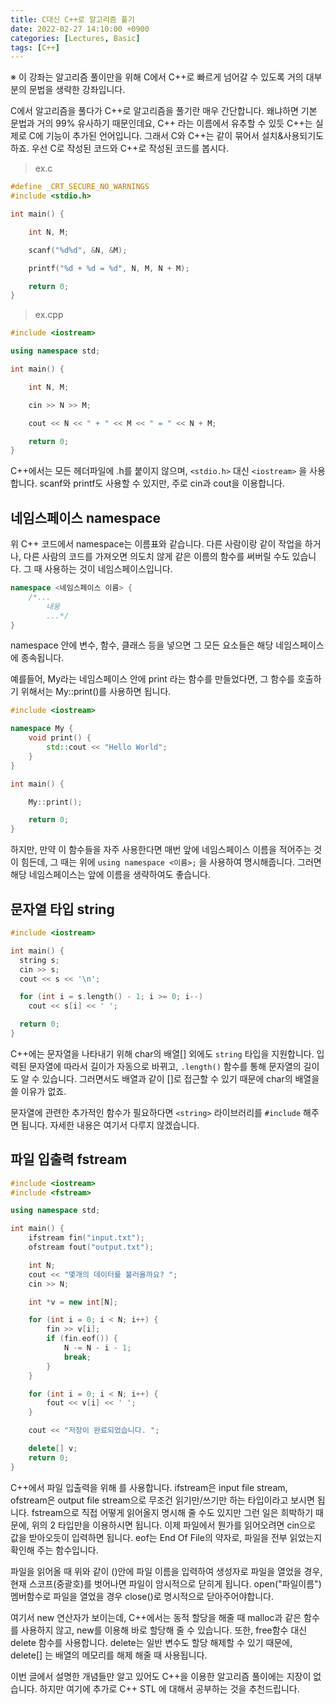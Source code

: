 ```yaml
---
title: C대신 C++로 알고리즘 풀기
date: 2022-02-27 14:10:00 +0900
categories: [Lectures, Basic]
tags: [C++]
---
```


※ 이 강좌는 알고리즘 풀이만을 위해 C에서 C++로 빠르게 넘어갈 수 있도록 거의 대부분의 문법을 생략한 강좌입니다.

C에서 알고리즘을 풀다가 C++로 알고리즘을 풀기란 매우 간단합니다. 왜냐하면 기본 문법과 거의 99% 유사하기 때문인데요, C++ 라는 이름에서 유추할 수 있듯 C++는 실제로 C에 기능이 추가된 언어입니다. 그래서 C와 C++는 같이 묶어서 설치&사용되기도 하죠. 우선 C로 작성된 코드와 C++로 작성된 코드를 봅시다.

> ex.c

```c
#define _CRT_SECURE_NO_WARNINGS
#include <stdio.h>

int main() {

	int N, M;

	scanf("%d%d", &N, &M);

	printf("%d + %d = %d", N, M, N + M);

	return 0;
}
```

> ex.cpp

```cpp
#include <iostream>

using namespace std;

int main() {

	int N, M;

	cin >> N >> M;

	cout << N << " + " << M << " = " << N + M;

	return 0;
}
```

C++에서는 모든 헤더파일에 .h를 붙이지 않으며, `<stdio.h>` 대신 `<iostream>` 을 사용합니다. scanf와 printf도 사용할 수 있지만, 주로 cin과 cout을 이용합니다.

## 네임스페이스 **namespace**

위 C++ 코드에서 namespace는 이름표와 같습니다. 다른 사람이랑 같이 작업을 하거나, 다른 사람의 코드를 가져오면 의도치 않게 같은 이름의 함수를 써버릴 수도 있습니다. 그 때 사용하는 것이 네임스페이스입니다.

```cpp
namespace <네임스페이스 이름> {
	/*...
    	내용
    	...*/
}
```

namespace 안에 변수, 함수, 클래스 등을 넣으면 그 모든 요소들은 해당 네임스페이스에 종속됩니다.

예를들어, My라는 네임스페이스 안에 print 라는 함수를 만들었다면, 그 함수를 호출하기 위해서는 My::print()를 사용하면 됩니다.

```cpp
#include <iostream>

namespace My {
	void print() {
		std::cout << "Hello World";
	}
}

int main() {

	My::print();

	return 0;
}
```

하지만, 만약 이 함수들을 자주 사용한다면 매번 앞에 네임스페이스 이름을 적어주는 것이 힘든데, 그 때는 위에 `using namespace <이름>;` 을 사용하여 명시해줍니다. 그러면 해당 네임스페이스는 앞에 이름을 생략하여도 좋습니다.

## 문자열 타입 **string**

```cpp
#include <iostream>

int main() {
  string s;
  cin >> s;
  cout << s << '\n';

  for (int i = s.length() - 1; i >= 0; i--)
    cout << s[i] << ' ';

  return 0;
}
```

C++에는 문자열을 나타내기 위해 char의 배열[] 외에도 `string` 타입을 지원합니다. 입력된 문자열에 따라서 길이가 자동으로 바뀌고, `.length()` 함수를 통해 문자열의 길이도 알 수 있습니다. 그러면서도 배열과 같이 []로 접근할 수 있기 때문에 char의 배열을 쓸 이유가 없죠.

문자열에 관련한 추가적인 함수가 필요하다면 `<string>` 라이브러리를 `#include` 해주면 됩니다. 자세한 내용은 여기서 다루지 않겠습니다.

## 파일 입출력 **fstream**

```cpp
#include <iostream>
#include <fstream>

using namespace std;

int main() {
    ifstream fin("input.txt");
    ofstream fout("output.txt");

    int N;
    cout << "몇개의 데이터를 불러올까요? ";
    cin >> N;

    int *v = new int[N];

    for (int i = 0; i < N; i++) {
        fin >> v[i];
        if (fin.eof()) {
            N -= N - i - 1;
            break;
        }
    }

    for (int i = 0; i < N; i++) {
        fout << v[i] << ' ';
    }

    cout << "저장이 완료되었습니다. ";

    delete[] v;
    return 0;
}
```

C++에서 파일 입출력을 위해 <fstream> 를 사용합니다. ifstream은 input file stream, ofstream은 output file stream으로 무조건 읽기만/쓰기만 하는 타입이라고 보시면 됩니다. fstream으로 직접 어떻게 읽어올지 명시해 줄 수도 있지만 그런 일은 희박하기 때문에, 위의 2 타입만을 이용하시면 됩니다. 이제 파일에서 뭔가를 읽어오려면 cin으로 값을 받아오듯이 입력하면 됩니다. eof는 End Of File의 약자로, 파일을 전부 읽었는지 확인해 주는 함수입니다.

파일을 읽어올 때 위와 같이 ()안에 파일 이름을 입력하여 생성자로 파일을 열었을 경우, 현재 스코프(중괄호)를 벗어나면 파일이 암시적으로 닫히게 됩니다. open("파일이름") 멤버함수로 파일을 열었을 경우 close()로 명시적으로 닫아주어야합니다.

여기서 new 연산자가 보이는데, C++에서는 동적 할당을 해줄 때 malloc과 같은 함수를 사용하지 않고, new를 이용해 바로 할당해 줄 수 있습니다. 또한, free함수 대신 delete 함수를 사용합니다. delete는 일반 변수도 할당 해제할 수 있기 때문에, delete[] 는 배열의 메모리를 해제 해줄 때 사용됩니다.

이번 글에서 설명한 개념들만 알고 있어도 C++을 이용한 알고리즘 풀이에는 지장이 없습니다. 하지만 여기에 추가로 C++ STL 에 대해서 공부하는 것을 추천드립니다.
